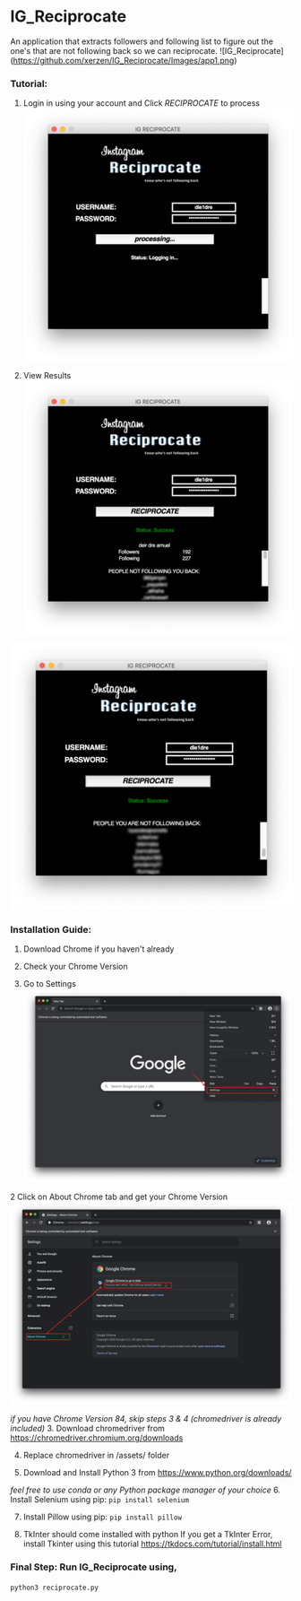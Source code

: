 # IG_Reciprocate
An application that extracts followers and following list to figure out the one's that are not following back so we can reciprocate.
![IG_Reciprocate]
(https://github.com/xerzen/IG_Reciprocate/Images/app1.png)

### Tutorial:
1. Login in using your account and Click *RECIPROCATE* to process
![IG_Reciprocate 2](/Images/app2.png)

2. View Results
![IG_Reciprocate 3](/Images/app3.png)

![IG_Reciprocate 3](/Images/app4.png)

### Installation Guide:

1. Download Chrome if you haven't already
2. Check your Chrome Version

  1. Go to Settings
  ![Check Chrome Version Step 1](/Images/Chrome1.png)
  
  2 Click on About Chrome tab and get your Chrome Version
  ![Check Chrome Version Step 1](/Images/Chrome3.png)
  
*if you have Chrome Version 84, skip steps 3 & 4 (chromedriver is already included)*
3. Download chromedriver from https://chromedriver.chromium.org/downloads 

4. Replace chromedriver in /assets/ folder

5. Download and Install Python 3 from https://www.python.org/downloads/

*feel free to use conda or any Python package manager of your choice*
6. Install Selenium using pip:
`pip install selenium`

7. Install Pillow using pip:
`pip install pillow`

8. TkInter should come installed with python
If you get a TkInter Error, install Tkinter using this tutorial https://tkdocs.com/tutorial/install.html


### Final Step: Run IG_Reciprocate using,
`python3 reciprocate.py`





